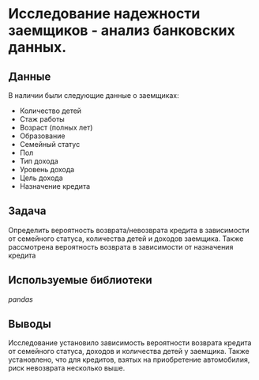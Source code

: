 # Исследование надежности заемщиков - анализ банковских данных.


## Данные

В наличии были следующие данные о заемщиках:
- Количество детей
- Стаж работы
- Возраст (полных лет)
- Образование
- Семейный статус
- Пол
- Тип дохода
- Уровень дохода
- Цель дохода
- Назначение кредита

## Задача

Определить вероятность возврата/невозврата кредита в зависимости от семейного статуса, количества детей и доходов заемщика. Также рассмотрена вероятность возврата в зависимости от назначения кредита

## Используемые библиотеки
*pandas*

## Выводы

Исследование установило зависимость вероятности возврата кредита от семейного статуса, доходов и количества детей у заемщика. Также установлено,  что для кредитов, взятых на приобретение автомобилия, риск невозврата несколько выше.
